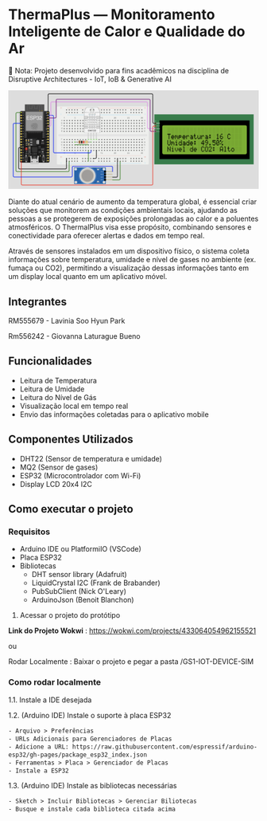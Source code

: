 # ThermaPlus — Monitoramento Inteligente de Calor e Qualidade do Ar

📌 Nota: Projeto desenvolvido para fins acadêmicos na disciplina de Disruptive Architectures - IoT, IoB & Generative AI

![Imagem do Prototipo](/img/imagem-prototipo.png)

Diante do atual cenário de aumento da temperatura global, é essencial criar soluções que monitorem as condições ambientais locais, ajudando as pessoas a se protegerem de exposições prolongadas ao calor e a poluentes atmosféricos. O ThermalPlus visa esse propósito, combinando sensores e conectividade para oferecer alertas e dados em tempo real.

Através de sensores instalados em um dispositivo físico, o sistema coleta informações sobre temperatura, umidade e nível de gases no ambiente (ex. fumaça ou CO2), permitindo a visualização dessas informações tanto em um display local quanto em um aplicativo móvel.

## Integrantes

RM555679 - Lavinia Soo Hyun Park

Rm556242 - Giovanna Laturague Bueno

## Funcionalidades

- Leitura de Temperatura
- Leitura de Umidade
- Leitura do Nível de Gás
- Visualização local em tempo real
- Envio das informações coletadas para o aplicativo mobile

## Componentes Utilizados

- DHT22 (Sensor de temperatura e umidade)
- MQ2 (Sensor de gases)
- ESP32 (Microcontrolador com Wi-Fi)
- Display LCD 20x4 I2C

## Como executar o projeto

### Requisitos

- Arduino IDE ou PlatformiIO (VSCode)
- Placa ESP32
- Bibliotecas
    - DHT sensor library (Adafruit)
    - LiquidCrystal I2C (Frank de Brabander)
    - PubSubClient (Nick O'Leary)
    - ArduinoJson (Benoit Blanchon)

1. Acessar o projeto do protótipo

**Link do Projeto Wokwi** : https://wokwi.com/projects/433064054962155521

ou

Rodar Localmente : Baixar o projeto e pegar a pasta /GS1-IOT-DEVICE-SIM

### Como rodar localmente

1.1. Instale a IDE desejada

1.2. (Arduino IDE) Instale o suporte à placa ESP32

    - Arquivo > Preferências
    - URLs Adicionais para Gerenciadores de Placas
    - Adicione a URL: https://raw.githubusercontent.com/espressif/arduino-esp32/gh-pages/package_esp32_index.json
    - Ferramentas > Placa > Gerenciador de Placas
    - Instale a ESP32

1.3. (Arduino IDE) Instale as bibliotecas necessárias

    - Sketch > Incluir Bibliotecas > Gerenciar Biliotecas
    - Busque e instale cada biblioteca citada acima
